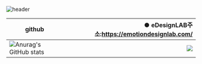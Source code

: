 
![header](https://capsule-render.vercel.app/api?type=Cylinder&color=0:E040FB,100:2FE4ED&height=170&section=header&text=YoungJo&fontSize=50&fontColor=FFFFFF)

|github| ● eDesignLAB주소:<https://emotiondesignlab.com/>|
|-----|----:|
|![Anurag's GitHub stats](https://github-readme-stats.vercel.app/api?username=YoungJo-YOO&show_icons=true&theme=radical)|<img src="https://emotiondesignlabdotcom.files.wordpress.com/2015/11/edesign_logo_final_last_2.jpg?w=244">|

 


